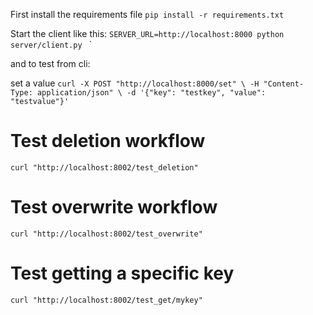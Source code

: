 First install the requirements file
`
pip install -r requirements.txt
`

Start the client like this:
`
SERVER_URL=http://localhost:8000 python server/client.py 
`
`

and to test from cli:

set a value
`
curl -X POST "http://localhost:8000/set" \
  -H "Content-Type: application/json" \
  -d '{"key": "testkey", "value": "testvalue"}'
`

# Test deletion workflow
`
curl "http://localhost:8002/test_deletion"
`

# Test overwrite workflow
`
curl "http://localhost:8002/test_overwrite"
`

# Test getting a specific key
`
curl "http://localhost:8002/test_get/mykey"
`